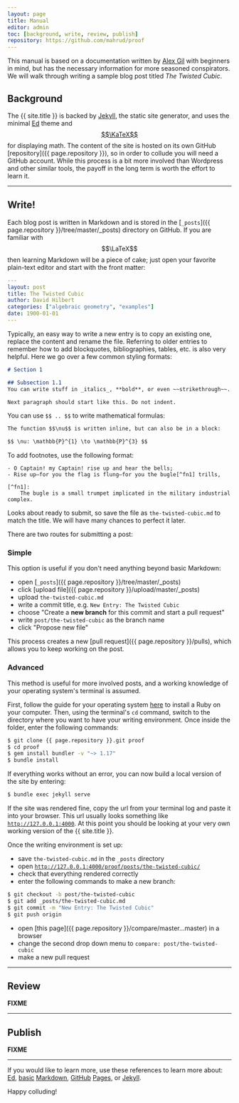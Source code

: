 ```yaml
---
layout: page
title: Manual
editor: admin
toc: [background, write, review, publish]
repository: https://github.com/mahrud/proof
---
```


This manual is based on a documentation written by [Alex Gil](http://laic.columbia.edu/author/2728293031/) with beginners in mind, but has the necessary information for more seasoned conspirators. We will walk through writing a sample blog post titled *The Twisted Cubic*.

## Background

The {{ site.title }} is backed by [Jekyll](https://jekyllrb.com/), the static site generator, and uses the minimal [Ed](https://github.com/minicomp/ed) theme and [$$\KaTeX$$](https://katex.org) for displaying math. The content of the site is hosted on its own GitHub [repository]({{ page.repository }}), so in order to collude you will need a GitHub account. While this process is a bit more involved than Wordpress and other similar tools, the payoff in the long term is worth the effort to learn it.

---

## Write!

Each blog post is written in Markdown and is stored in the [`_posts`]({{ page.repository }}/tree/master/_posts) directory on GitHub. If you are familiar with $$\LaTeX$$ then learning Markdown will be a piece of cake; just open your favorite plain-text editor and start with the front matter:

~~~ yaml
---
layout: post
title: The Twisted Cubic
author: David Hilbert
categories: ["algebraic geometry", "examples"]
date: 1900-01-01
---
~~~

Typically, an easy way to write a new entry is to copy an existing one, replace the content and rename the file. Referring to older entries to remember how to add blockquotes, bibliographies, tables, etc. is also very helpful. Here we go over a few common styling formats:

~~~ markdown
# Section 1

## Subsection 1.1
You can write stuff in _italics_, **bold**, or even ~~strikethrough~~.

Next paragraph should start like this. Do not indent.
~~~

You can use `$$ .. $$` to write mathematical formulas:

~~~ markdown
The function $$\nu$$ is written inline, but can also be in a block:

$$ \nu: \mathbb{P}^{1} \to \mathbb{P}^{3} $$
~~~

To add footnotes, use the following format:

~~~
- O Captain! my Captain! rise up and hear the bells;
- Rise up—for you the flag is flung—for you the bugle[^fn1] trills,

[^fn1]:
	The bugle is a small trumpet implicated in the military industrial complex.
~~~

Looks about ready to submit, so save the file as `the-twisted-cubic.md` to match the title. We will have many chances to perfect it later.

There are two routes for submitting a post:

### Simple

This option is useful if you don't need anything beyond basic Markdown:
- open [`_posts`]({{ page.repository }}/tree/master/_posts)
- click [upload file]({{ page.repository }}/upload/master/_posts)
- upload `the-twisted-cubic.md`
- write a commit title, e.g. `New Entry: The Twisted Cubic`
- choose "Create a **new branch** for this commit and start a pull request"
- write `post/the-twisted-cubic` as the branch name
- click "Propose new file"

This process creates a new [pull request]({{ page.repository }}/pulls), which allows you to keep working on the post.

### Advanced

This method is useful for more involved posts, and a working knowledge of your operating system's terminal is assumed.

First, follow the guide for your operating system [here](https://jekyllrb.com/docs/installation/) to install a Ruby on your computer. Then, using the terminal's `cd` command, switch to the directory where you want to have your writing environment. Once inside the folder, enter the following commands:

~~~ bash
$ git clone {{ page.repository }}.git proof
$ cd proof
$ gem install bundler -v "~> 1.17"
$ bundle install
~~~

If everything works without an error, you can now build a local version of the site by entering:

~~~ bash
$ bundle exec jekyll serve
~~~

If the site was rendered fine, copy the url from your terminal log and paste it into your browser. This url usually looks something like [`http://127.0.0.1:4000`](http://127.0.0.1:4000). At this point you should be looking at your very own working version of the {{ site.title }}.

Once the writing environment is set up:
- save `the-twisted-cubic.md` in the `_posts` directory
- open [`http://127.0.0.1:4000/proof/posts/the-twisted-cubic/`](http://127.0.0.1:4000/proof/posts/the-twisted-cubic/)
- check that everything rendered correctly
- enter the following commands to make a new branch:
~~~ bash
$ git checkout -b post/the-twisted-cubic
$ git add _posts/the-twisted-cubic.md
$ git commit -m "New Entry: The Twisted Cubic"
$ git push origin
~~~
- open [this page]({{ page.repository }}/compare/master...master) in a browser
- change the second drop down menu to `compare: post/the-twisted-cubic`
- make a new pull request

---

## Review

**FIXME**

---

## Publish

**FIXME**

---

If you would like to learn more, use these references to learn more about:
[Ed](https://minicomp.github.io/ed/documentation/),
[basic](https://guides.github.com/features/mastering-markdown/)
[Markdown](https://programminghistorian.org/en/lessons/sustainable-authorship-in-plain-text-using-pandoc-and-markdown),
[GitHub](https://guides.github.com/introduction/flow/) 
[Pages](https://guides.github.com/features/pages/), 
or [Jekyll](https://programminghistorian.org/en/lessons/building-static-sites-with-jekyll-github-pages).

Happy colluding!

